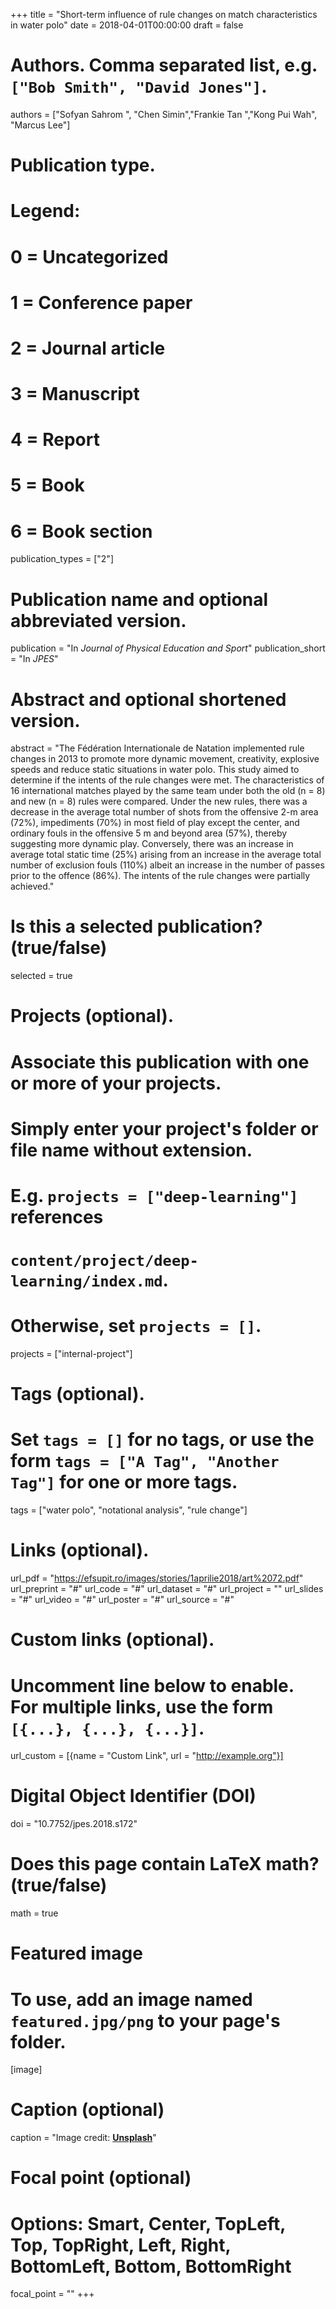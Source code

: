 +++
title = "Short-term influence of rule changes on match characteristics in water polo"
date = 2018-04-01T00:00:00
draft = false

# Authors. Comma separated list, e.g. `["Bob Smith", "David Jones"]`.
authors = ["Sofyan Sahrom ", "Chen Simin","Frankie Tan ","Kong Pui Wah", "Marcus Lee"]


# Publication type.
# Legend:
# 0 = Uncategorized
# 1 = Conference paper
# 2 = Journal article
# 3 = Manuscript
# 4 = Report
# 5 = Book
# 6 = Book section
publication_types = ["2"]

# Publication name and optional abbreviated version.
publication = "In *Journal of Physical Education and Sport*"
publication_short = "In *JPES*"

# Abstract and optional shortened version.
abstract = "The Fédération Internationale de Natation implemented rule changes in 2013 to promote more dynamic movement, creativity, explosive speeds and reduce static situations in water polo. This study aimed to determine if the intents of the rule changes were met. The characteristics of 16 international matches played by the same team under both the old (n = 8) and new (n = 8) rules were compared. Under the new rules, there was a decrease in the average total number of shots from the offensive 2-m area (72%), impediments (70%) in most field of play except the center, and ordinary fouls in the offensive 5 m and beyond area (57%), thereby suggesting more dynamic play. Conversely, there was an increase in average total static time (25%) arising from an increase in the average total number of exclusion fouls (110%) albeit an increase in the number of passes prior to the offence (86%). The intents of the rule changes were partially achieved."

# Is this a selected publication? (true/false)
selected = true

# Projects (optional).
#   Associate this publication with one or more of your projects.
#   Simply enter your project's folder or file name without extension.
#   E.g. `projects = ["deep-learning"]` references 
#   `content/project/deep-learning/index.md`.
#   Otherwise, set `projects = []`.
projects = ["internal-project"]

# Tags (optional).
#   Set `tags = []` for no tags, or use the form `tags = ["A Tag", "Another Tag"]` for one or more tags.
tags = ["water polo", "notational analysis", "rule change"]

# Links (optional).
url_pdf = "https://efsupit.ro/images/stories/1aprilie2018/art%2072.pdf"
url_preprint = "#"
url_code = "#"
url_dataset = "#"
url_project = ""
url_slides = "#"
url_video = "#"
url_poster = "#"
url_source = "#"

# Custom links (optional).
#   Uncomment line below to enable. For multiple links, use the form `[{...}, {...}, {...}]`.
url_custom = [{name = "Custom Link", url = "http://example.org"}]

# Digital Object Identifier (DOI)
doi = "10.7752/jpes.2018.s172"

# Does this page contain LaTeX math? (true/false)
math = true

# Featured image
# To use, add an image named `featured.jpg/png` to your page's folder. 
[image]
  # Caption (optional)
  caption = "Image credit: [**Unsplash**](https://unsplash.com/photos/pLCdAaMFLTE)"

  # Focal point (optional)
  # Options: Smart, Center, TopLeft, Top, TopRight, Left, Right, BottomLeft, Bottom, BottomRight
  focal_point = ""
+++
